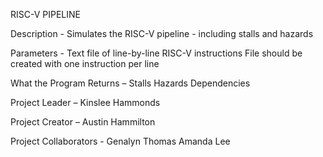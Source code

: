 RISC-V PIPELINE

Description - 
	Simulates the RISC-V pipeline - including stalls and hazards
  
Parameters - 
	Text file of line-by-line RISC-V instructions
	File should be created with one instruction per line
  
What the Program Returns – 
	Stalls
	Hazards
	Dependencies
  
Project Leader – 
	Kinslee Hammonds
  
Project Creator – 
	Austin Hammilton
  
Project Collaborators - 
	Genalyn Thomas
	Amanda Lee

